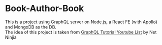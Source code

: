 # Book-Author-Book

This is a project using GraphQL server on Node.js, a React FE (with Apollo) and MongoDB as the DB.  
The idea of this project is taken from [GraphQL Tutorial Youtube List](https://www.youtube.com/watch?v=Y0lDGjwRYKw&list=PL4cUxeGkcC9iK6Qhn-QLcXCXPQUov1U7f) by Net Ninjia
